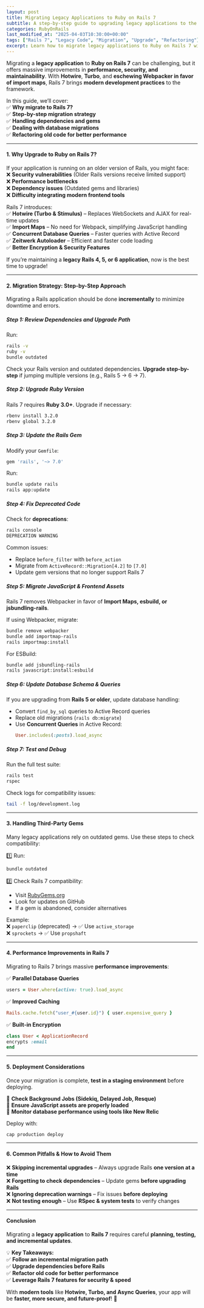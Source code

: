 ```yaml
---
layout: post
title: Migrating Legacy Applications to Ruby on Rails 7
subtitle: A step-by-step guide to upgrading legacy applications to the latest Ruby on Rails version.
categories: RubyOnRails
last_modified_at: "2025-04-03T10:30:00+00:00"
tags: ["Rails 7", "Legacy Code", "Migration", "Upgrade", "Refactoring"]
excerpt: Learn how to migrate legacy applications to Ruby on Rails 7 with best practices, upgrade strategies, and common pitfalls to avoid.
---
```

Migrating a **legacy application** to **Ruby on Rails 7** can be challenging, but it offers massive improvements in **performance, security, and maintainability**. With **Hotwire**, **Turbo**, and **eschewing Webpacker in favor of import maps**, Rails 7 brings **modern development practices** to the framework.

In this guide, we’ll cover:  
✅ **Why migrate to Rails 7?**  
✅ **Step-by-step migration strategy**  
✅ **Handling dependencies and gems**  
✅ **Dealing with database migrations**  
✅ **Refactoring old code for better performance**

---

#### **1. Why Upgrade to Ruby on Rails 7?**
If your application is running on an older version of Rails, you might face:  
❌ **Security vulnerabilities** (Older Rails versions receive limited support)  
❌ **Performance bottlenecks**  
❌ **Dependency issues** (Outdated gems and libraries)  
❌ **Difficulty integrating modern frontend tools**

Rails 7 introduces:  
✅ **Hotwire (Turbo & Stimulus)** – Replaces WebSockets and AJAX for real-time updates  
✅ **Import Maps** – No need for Webpack, simplifying JavaScript handling  
✅ **Concurrent Database Queries** – Faster queries with Active Record  
✅ **Zeitwerk Autoloader** – Efficient and faster code loading  
✅ **Better Encryption & Security Features**

If you’re maintaining a **legacy Rails 4, 5, or 6 application**, now is the best time to upgrade!

---

#### **2. Migration Strategy: Step-by-Step Approach**
Migrating a Rails application should be done **incrementally** to minimize downtime and errors.

##### **Step 1: Review Dependencies and Upgrade Path**
Run:  
```sh
rails -v
ruby -v
bundle outdated
```

Check your Rails version and outdated dependencies. **Upgrade step-by-step** if jumping multiple versions (e.g., Rails 5 → 6 → 7).

##### **Step 2: Upgrade Ruby Version**
Rails 7 requires **Ruby 3.0+**. Upgrade if necessary:  
```sh
rbenv install 3.2.0
rbenv global 3.2.0
```

##### **Step 3: Update the Rails Gem**
Modify your `Gemfile`:  
```ruby
gem 'rails', '~> 7.0'
```
Run:  
```sh
bundle update rails
rails app:update
```

##### **Step 4: Fix Deprecated Code**
Check for **deprecations**:  
```sh
rails console
DEPRECATION WARNING
```

Common issues:
- Replace `before_filter` with `before_action`
- Migrate from `ActiveRecord::Migration[4.2]` to `[7.0]`
- Update gem versions that no longer support Rails 7

##### **Step 5: Migrate JavaScript & Frontend Assets**
Rails 7 removes Webpacker in favor of **Import Maps, esbuild, or jsbundling-rails**.

If using Webpacker, migrate:  
```sh
bundle remove webpacker
bundle add importmap-rails
rails importmap:install
```

For ESBuild:  
```sh
bundle add jsbundling-rails
rails javascript:install:esbuild
```

##### **Step 6: Update Database Schema & Queries**
If you are upgrading from **Rails 5 or older**, update database handling:
- Convert `find_by_sql` queries to Active Record queries
- Replace old migrations (`rails db:migrate`)
- Use **Concurrent Queries** in Active Record:  
  ```ruby
  User.includes(:posts).load_async
  ```

##### **Step 7: Test and Debug**
Run the full test suite:  
```sh
rails test
rspec
```

Check logs for compatibility issues:  
```sh
tail -f log/development.log
```

---

#### **3. Handling Third-Party Gems**
Many legacy applications rely on outdated gems. Use these steps to check compatibility:

1️⃣ Run:  
```sh
bundle outdated
```

2️⃣ Check Rails 7 compatibility:
- Visit [RubyGems.org](https://rubygems.org/)
- Look for updates on GitHub
- If a gem is abandoned, consider alternatives

Example:  
❌ `paperclip` (deprecated) → ✅ Use `active_storage`  
❌ `sprockets` → ✅ Use `propshaft`

---

#### **4. Performance Improvements in Rails 7**
Migrating to Rails 7 brings massive **performance improvements**:

✅ **Parallel Database Queries**  
```ruby
users = User.where(active: true).load_async
```

✅ **Improved Caching**  
```ruby
Rails.cache.fetch("user_#{user.id}") { user.expensive_query }
```

✅ **Built-in Encryption**  
```ruby
class User < ApplicationRecord
encrypts :email
end
```

---

#### **5. Deployment Considerations**
Once your migration is complete, **test in a staging environment** before deploying.

🔹 **Check Background Jobs (Sidekiq, Delayed Job, Resque)**  
🔹 **Ensure JavaScript assets are properly loaded**  
🔹 **Monitor database performance using tools like New Relic**

Deploy with:  
```sh
cap production deploy
```

---

#### **6. Common Pitfalls & How to Avoid Them**
❌ **Skipping incremental upgrades** – Always upgrade Rails **one version at a time**  
❌ **Forgetting to check dependencies** – Update gems **before upgrading Rails**  
❌ **Ignoring deprecation warnings** – Fix issues **before deploying**  
❌ **Not testing enough** – Use **RSpec & system tests** to verify changes

---

#### **Conclusion**
Migrating a **legacy application** to **Rails 7** requires careful **planning, testing, and incremental updates**.

💡 **Key Takeaways:**  
✅ **Follow an incremental migration path**  
✅ **Upgrade dependencies before Rails**  
✅ **Refactor old code for better performance**  
✅ **Leverage Rails 7 features for security & speed**

With **modern tools** like **Hotwire, Turbo, and Async Queries**, your app will be **faster, more secure, and future-proof**! 🚀  
